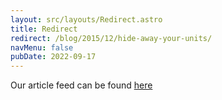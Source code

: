 ```yaml
---
layout: src/layouts/Redirect.astro
title: Redirect
redirect: /blog/2015/12/hide-away-your-units/
navMenu: false
pubDate: 2022-09-17
---
```

<div>
Our article feed can be found <a href="/blog/2015/12/hide-away-your-units/">here</a>
</div>

